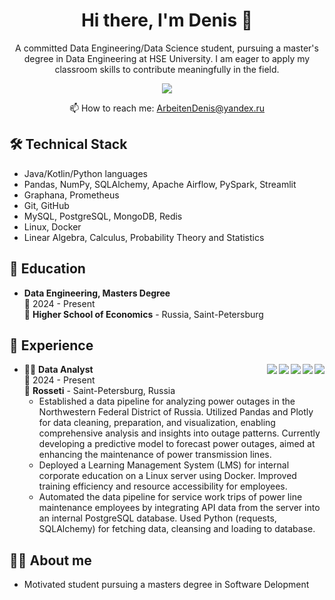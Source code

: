 <h1 align='center'>
  Hi there, I'm Denis 👋
</h1>

<p align='center'>
  A committed Data Engineering/Data Science student, pursuing a master's degree in Data Engineering at HSE University. I am eager to apply my classroom skills to contribute meaningfully in the field.
</p>

<p align='center'>
  <a href="https://web.telegram.org/k/#@DeObject">
    <img src="https://img.shields.io/badge/Telegram-2CA5E0?style=for-the-badge&logo=telegram&logoColor=white" />        
  </a>
</p>

<p align='center'>
  📫 How to reach me: <a href='mailto:ArbeitenDenis@yandex.ru'>ArbeitenDenis@yandex.ru</a>
</p>

## 🛠 Technical Stack
*   Java/Kotlin/Python languages
*   Pandas, NumPy, SQLAlchemy, Apache Airflow, PySpark, Streamlit
*   Graphana, Prometheus
*   Git, GitHub
*   MySQL, PostgreSQL, MongoDB, Redis
*   Linux, Docker
*   Linear Algebra, Calculus, Probability Theory and Statistics

## 📖 Education
*  **Data Engineering, Masters Degree**\
📆 2024 - Present\
📍 **Higher School of Economics** - Russia, Saint-Petersburg

## :construction_worker: Experience

<img align="right" src="https://img.shields.io/badge/Python-FFD43B?style=for-the-badge&logo=python&logoColor=blue" />
<img align="right" src="https://img.shields.io/badge/Pandas-2C2D72?style=for-the-badge&logo=pandas&logoColor=white" />
<img align="right" src="https://img.shields.io/badge/Plotly-239120?style=for-the-badge&logo=plotly&logoColor=white" />
<img align="right" src="https://img.shields.io/badge/PostgreSQL-316192?style=for-the-badge&logo=postgresql&logoColor=white" />
<img align="right" src="https://img.shields.io/badge/Docker-2CA5E0?style=for-the-badge&logo=docker&logoColor=white" />

- 👨‍💻 **Data Analyst**\
📆 2024 - Present\
📍 **Rosseti** - Saint-Petersburg, Russia
  - Established a data pipeline for analyzing power outages in the Northwestern Federal District of Russia. Utilized Pandas and Plotly for data cleaning, preparation, and visualization, enabling comprehensive analysis and insights into outage patterns. Currently developing a predictive model to forecast power outages, aimed at enhancing the maintenance of power transmission lines.
  - Deployed a Learning Management System (LMS) for internal corporate education on a Linux server using Docker. Improved training efficiency and resource accessibility for employees.
  - Automated the data pipeline for service work trips of power line maintenance employees by integrating API data from the server into an internal PostgreSQL database. Used Python (requests, SQLAlchemy) for fetching data, cleansing and loading to database.

## 👨‍🎓 About me
- Motivated student pursuing a masters degree in Software Delopment 
